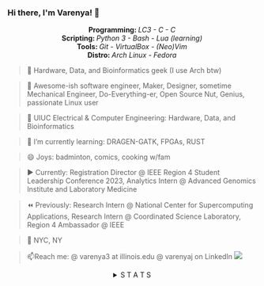 ### Hi there, I'm Varenya! 👋

<!--
**VarenyaJ/VarenyaJ** is a ✨ _special_ ✨ repository because its `README.md` (this file) appears on your GitHub profile.

Here are some ideas to get you started:

- 🔭 I’m currently working on ...
- 🌱 I’m currently learning ...
- 👯 I’m looking to collaborate on ...
- 🤔 I’m looking for help with ...
- 💬 Ask me about ...
- 📫 How to reach me: ...
- 😄 Pronouns: ...
- ⚡ Fun fact: ...
-->

<!-- Profile -->
<p align="center">
  <b> Programming: </b><i> LC3 - C - C </i><br>
  <b> Scripting: </b><i> Python 3 - Bash - Lua (learning) </i><br>
  <b> Tools: </b><i> Git - VirtualBox - (Neo)Vim </i><br>
  <b> Distro: </b><i> Arch Linux - Fedora </i>
</p>

> 🔗 Hardware, Data, and Bioinformatics geek (I use Arch btw)

> 💬 Awesome-ish software engineer, Maker, Designer, sometime Mechanical Engineer, Do-Everything-er, Open Source Nut, Genius, passionate Linux user

> 🍄 UIUC Electrical & Computer Engineering: Hardware, Data, and Bioinformatics

> 🌱 I’m currently learning: DRAGEN-GATK, FPGAs, RUST

> 😄 Joys: badminton, comics, cooking w/fam   

> ▶️ Currently: Registration Director @ IEEE Region 4 Student Leadership Conference 2023, Analytics Intern @ Advanced Genomics Institute and Laboratory Medicine   

> ⏪ Previously: Research Intern @ National Center for Supercomputing Applications, Research Intern @ Coordinated Science Laboratory, Region 4 Ambassador @ IEEE  

> 📍 NYC, NY   

> 📫Reach me: @ varenya3 at illinois.edu @ varenyaj on LinkedIn 
<img src="https://media1.tenor.com/images/c431dd7de99862ddb61c5d5f6d56041c/tenor.gif?itemid=18636675"></img>

<!-- GitHub Stats -->
<details align="center">
  <summary> S T A T S </summary><br>
    <img src="https://github-readme-stats.vercel.app/api?username=VarenyaJ&show_icons=true&count_private=false&bg_color=000000&title_color=ffffff&icon_color=ffffff&text_color=999999&border_radius=20&hide_border=true" />
      <br>
    <img src="https://github-readme-streak-stats.herokuapp.com?user=VarenyaJ&background=000000&stroke=999999&ring=ffffff&fire=ffffff&currStreakNum=e9e9e9&sideNums=e9e9e9&currStreakLabel=999999&sideLabels=999999&dates=e9e9e9&hide_border=true" />
      <br>
    <img src="https://github-readme-stats.vercel.app/api/top-langs/?username=VarenyaJ&langs_count=4&bg_color=000000&title_color=ffffff&icon_color=ffffff&text_color=999999&border_radius=20&layout=compact&hide_border=true" />
      <br>
    <p> This are some of the top languages of my public repositories and they do not necessarily reflect my experience or skill level </p>
</details>
